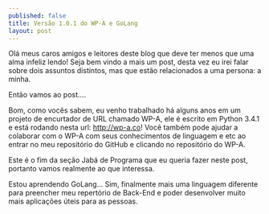 ```yaml
---
published: false
title: Versão 1.0.1 do WP-A e GoLang
layout: post
---
```

Olá meus caros amigos e leitores deste blog que deve ter menos que uma alma infeliz lendo! Seja bem vindo a mais um post, desta vez eu irei falar sobre dois assuntos distintos, mas que estão relacionados a uma persona: a minha.

Então vamos ao post....

Bom, como vocês sabem, eu venho trabalhado há alguns anos em um projeto de encurtador de URL chamado WP-A, ele é escrito em Python 3.4.1 e está rodando nesta url: http://wp-a.co! Você também pode ajudar a colaborar com o WP-A com seus conhecimentos de linguagem e etc ao entrar no meu repositório do GitHub e clicando no repositório do WP-A.

Este é o fim da seção Jabá de Programa que eu queria fazer neste post, portanto vamos realmente ao que interessa.

Estou aprendendo GoLang... Sim, finalmente mais uma linguagem diferente para preencher meu repertório de Back-End e poder desenvolver muito mais aplicações úteis para as pessoas.
